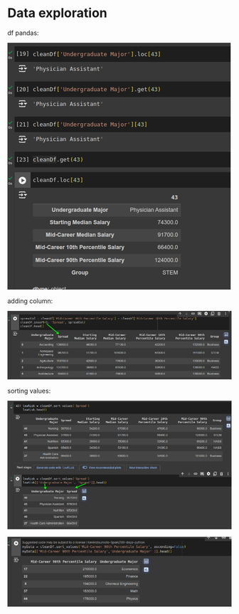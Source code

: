 # Data exploration

df pandas: 

![dfPandas.png](./img/dfPandas.png)

adding column:

![adding column](./img/addingColScreenshot_20240904_090844.png)

sorting values:

![sort values](./img/sortingValuesScreenshot_20240904_091452.png)

![another sort](./img/oneMoreSortScreenshot_20240904_092711.png)




